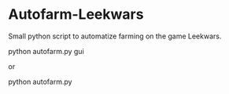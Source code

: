# Autofarm-Leekwars
Small python script to automatize farming on the game Leekwars.

python autofarm.py gui

or

python autofarm.py
